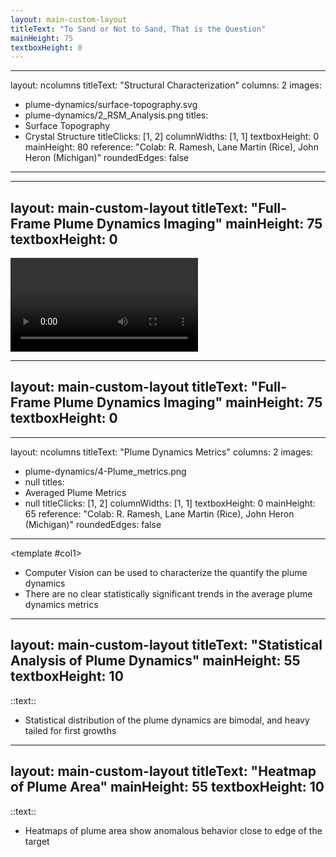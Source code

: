 ```yaml
---
layout: main-custom-layout
titleText: "To Sand or Not to Sand, That is the Question"
mainHeight: 75
textboxHeight: 0
---
```


<CrossfadeImages :images="[
  'plume-dynamics/plume-dynamics.png',
]" />

---
layout: ncolumns
titleText: "Structural Characterization"
columns: 2
images:
  - plume-dynamics/surface-topography.svg
  - plume-dynamics/2_RSM_Analysis.png
titles:
 - Surface Topography
 - Crystal Structure
titleClicks: [1, 2]
columnWidths: [1, 1]
textboxHeight: 0
mainHeight: 80
reference: "Colab: R. Ramesh, Lane Martin (Rice), John Heron (Michigan)" 
roundedEdges: false
---

---
layout: main-custom-layout
titleText: "Full-Frame Plume Dynamics Imaging"
mainHeight: 75
textboxHeight: 0
---

<div class="h-full w-full flex items-center justify-center">
  <video controls class="max-w-full max-h-full">
    <source src="/plume-dynamics/t5_plume_video.mp4" type="video/mp4">
  </video>
</div>

---
layout: main-custom-layout
titleText: "Full-Frame Plume Dynamics Imaging"
mainHeight: 75
textboxHeight: 0
---

<CrossfadeImages :images="[
  'plume-dynamics/example-images.png',
]" />

<!-- <div class="h-[80vh] overflow-y-auto overflow-x-hidden p-4">
  <div class="flex flex-col items-center justify-center gap-4">
    <img
      src="/plume-dynamics/2_RSM_Analysis.png"
      class="max-w-full"
      id="zoomable-image"
      style="transform-origin: top center; transition: transform 0.2s;"
      alt="Example of Plume Dynamics"
    />
  </div>
</div> -->

---
layout: ncolumns
titleText: "Plume Dynamics Metrics"
columns: 2
images:
  - plume-dynamics/4-Plume_metrics.png
  - null
titles:
 - Averaged Plume Metrics
 - null
titleClicks: [1, 2]
columnWidths: [1, 1]
textboxHeight: 0
mainHeight: 65
reference: "Colab: R. Ramesh, Lane Martin (Rice), John Heron (Michigan)" 
roundedEdges: false
---

<template #col1>
<div v-click="2" class="text-left gap-4 flex-1">
    <ul class="list-disc pl-4">
      <li>Computer Vision can be used to characterize the quantify the plume dynamics</li> 
      <li>There are no clear statistically significant trends in the average plume dynamics metrics</li>
    </ul>
  </div>
</template>

---
layout: main-custom-layout
titleText: "Statistical Analysis of Plume Dynamics"
mainHeight: 55
textboxHeight: 10
---

<CrossfadeImages :images="[
  'plume-dynamics/5-Plume_metrics_violinplot.svg',
]" />

::text::
- Statistical distribution of the plume dynamics are bimodal, and heavy tailed for first growths

---
layout: main-custom-layout
titleText: "Heatmap of Plume Area"
mainHeight: 55
textboxHeight: 10
---

<CrossfadeImages :images="[
  'plume-dynamics/5_Plume_Area_Heatmap.png',
]" />

::text::
- Heatmaps of plume area show anomalous behavior close to edge of the target